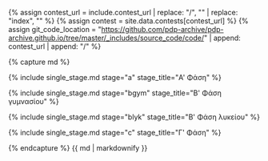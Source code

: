 {% assign contest_url = include.contest_url | replace: "/", "" | replace: "index", "" %}
{% assign contest = site.data.contests[contest_url] %}
{% assign git_code_location = "https://github.com/pdp-archive/pdp-archive.github.io/tree/master/_includes/source_code/code/" | append: contest_url | append: "/" %}

{% capture md %}

{% include single_stage.md stage="a" stage_title="Α' Φάση" %}

{% include single_stage.md stage="bgym" stage_title="Β' Φάση γυμνασίου" %}

{% include single_stage.md stage="blyk" stage_title="Β' Φάση λυκείου" %}

{% include single_stage.md stage="c" stage_title="Γ' Φάση" %}

{% endcapture %}
{{ md | markdownify }}